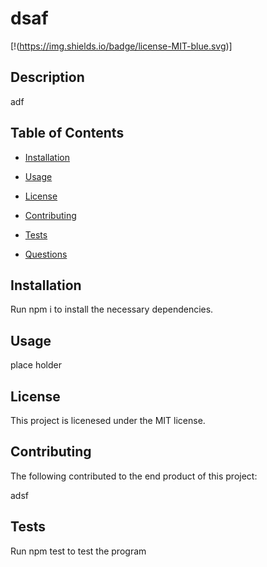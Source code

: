 
  # dsaf
  [!(https://img.shields.io/badge/license-MIT-blue.svg)]

  ## Description

adf

## Table of Contents

* [Installation](#installation)

* [Usage](#usage)

* [License](#license)

* [Contributing](#contributing)

* [Tests](#tests)

* [Questions](#questions)

## Installation

Run npm i to install the necessary dependencies.

## Usage

place holder

## License

This project is licenesed under the MIT license.

## Contributing

The following contributed to the end product of this project:

adsf

## Tests

Run npm test to test the program
  
  